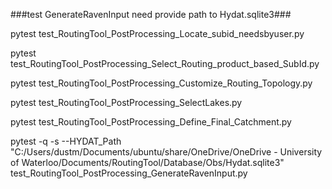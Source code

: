 ###test GenerateRavenInput need provide path to Hydat.sqlite3###

pytest  test_RoutingTool_PostProcessing_Locate_subid_needsbyuser.py

pytest  test_RoutingTool_PostProcessing_Select_Routing_product_based_SubId.py

pytest  test_RoutingTool_PostProcessing_Customize_Routing_Topology.py

pytest  test_RoutingTool_PostProcessing_SelectLakes.py

pytest  test_RoutingTool_PostProcessing_Define_Final_Catchment.py

pytest -q -s  --HYDAT_Path "C:/Users/dustm/Documents/ubuntu/share/OneDrive/OneDrive - University of Waterloo/Documents/RoutingTool/Database/Obs/Hydat.sqlite3"  test_RoutingTool_PostProcessing_GenerateRavenInput.py

